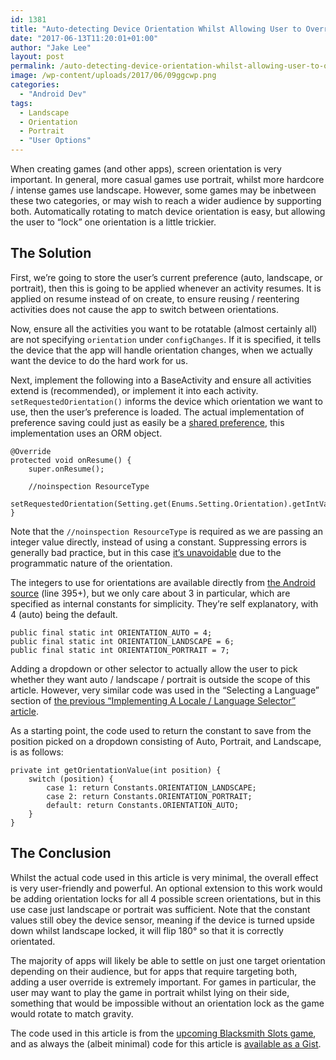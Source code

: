 ```yaml
---
id: 1381
title: "Auto-detecting Device Orientation Whilst Allowing User to Override"
date: "2017-06-13T11:20:01+01:00"
author: "Jake Lee"
layout: post
permalink: /auto-detecting-device-orientation-whilst-allowing-user-to-override/
image: /wp-content/uploads/2017/06/09ggcwp.png
categories:
  - "Android Dev"
tags:
  - Landscape
  - Orientation
  - Portrait
  - "User Options"
---
```


When creating games (and other apps), screen orientation is very important. In general, more casual games use portrait, whilst more hardcore / intense games use landscape. However, some games may be inbetween these two categories, or may wish to reach a wider audience by supporting both. Automatically rotating to match device orientation is easy, but allowing the user to “lock” one orientation is a little trickier.

## The Solution

First, we’re going to store the user’s current preference (auto, landscape, or portrait), then this is going to be applied whenever an activity resumes. It is applied on resume instead of on create, to ensure reusing / reentering activities does not cause the app to switch between orientations.

Now, ensure all the activities you want to be rotatable (almost certainly all) are not specifying `orientation` under `configChanges`. If it is specified, it tells the device that the app will handle orientation changes, when we actually want the device to do the hard work for us.

Next, implement the following into a BaseActivity and ensure all activities extend is (recommended), or implement it into each activity. `setRequestedOrientation()` informs the device which orientation we want to use, then the user’s preference is loaded. The actual implementation of preference saving could just as easily be a [shared preference](https://developer.android.com/reference/android/content/SharedPreferences.html), this implementation uses an ORM object.

```
@Override
protected void onResume() {
    super.onResume();

    //noinspection ResourceType
    setRequestedOrientation(Setting.get(Enums.Setting.Orientation).getIntValue());
}
```

Note that the `//noinspection ResourceType` is required as we are passing an integer value directly, instead of using a constant. Suppressing errors is generally bad practice, but in this case [it’s unavoidable](https://stackoverflow.com/questions/28557696/how-to-use-activityinfo-screenorientation) due to the programmatic nature of the orientation.

The integers to use for orientations are available directly from [the Android source](https://android.googlesource.com/platform/frameworks/base/+/master/core/java/android/content/pm/ActivityInfo.java) (line 395+), but we only care about 3 in particular, which are specified as internal constants for simplicity. They’re self explanatory, with 4 (auto) being the default.

```
public final static int ORIENTATION_AUTO = 4;
public final static int ORIENTATION_LANDSCAPE = 6;
public final static int ORIENTATION_PORTRAIT = 7;
```

Adding a dropdown or other selector to actually allow the user to pick whether they want auto / landscape / portrait is outside the scope of this article. However, very similar code was used in the “Selecting a Language” section of [the previous “Implementing A Locale / Language Selector” article](https://blog.jakelee.co.uk/implementing-a-locale-language-selector/).

As a starting point, the code used to return the constant to save from the position picked on a dropdown consisting of Auto, Portrait, and Landscape, is as follows:

```
private int getOrientationValue(int position) {
    switch (position) {
        case 1: return Constants.ORIENTATION_LANDSCAPE;
        case 2: return Constants.ORIENTATION_PORTRAIT;
        default: return Constants.ORIENTATION_AUTO;
    }
}
```

## The Conclusion

Whilst the actual code used in this article is very minimal, the overall effect is very user-friendly and powerful. An optional extension to this work would be adding orientation locks for all 4 possible screen orientations, but in this use case just landscape or portrait was sufficient. Note that the constant values still obey the device sensor, meaning if the device is turned upside down whilst landscape locked, it will flip 180° so that it is correctly orientated.

The majority of apps will likely be able to settle on just one target orientation depending on their audience, but for apps that require targeting both, adding a user override is extremely important. For games in particular, the user may want to play the game in portrait whilst lying on their side, something that would be impossible without an orientation lock as the game would rotate to match gravity.

The code used in this article is from the [upcoming Blacksmith Slots game](https://www.reddit.com/r/BlacksmithSlots/), and as always the (albeit minimal) code for this article is [available as a Gist](https://gist.github.com/JakeSteam/b9503c46e65088e0e651dc75d9782979).
